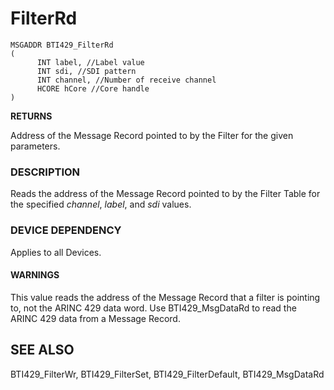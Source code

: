 # **FilterRd**

```
MSGADDR BTI429_FilterRd
(
      INT label, //Label value
      INT sdi, //SDI pattern
      INT channel, //Number of receive channel
      HCORE hCore //Core handle
)
```
**RETURNS**

Address of the Message Record pointed to by the Filter for the given parameters.

### **DESCRIPTION**

Reads the address of the Message Record pointed to by the Filter Table for the specified *channel*, *label*, and *sdi* values.

### **DEVICE DEPENDENCY**

Applies to all Devices.

#### **WARNINGS**

This value reads the address of the Message Record that a filter is pointing to, not the ARINC 429 data word. Use BTI429\_MsgDataRd to read the ARINC 429 data from a Message Record.

## **SEE ALSO**

BTI429\_FilterWr, BTI429\_FilterSet, BTI429\_FilterDefault, BTI429\_MsgDataRd